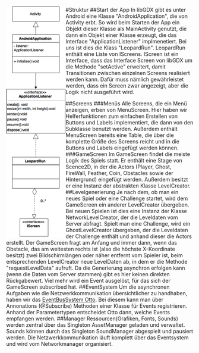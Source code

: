 #Struktur
<img align="left" width="160" src="https://raw.githubusercontent.com/Lappard/leopardrun-android/master/doc/overview.png">
##Start der App
In libGDX gibt es unter Android eine Klasse "AndroidApplication", die von Activity erbt. So wird beim Starten der App ein Objekt dieser Klasse als MainActivity genutzt, die dann ein Objekt einer Klasse erzeugt, die das Interface "ApplicationListener" implmenetiert. Bei uns ist dies die Klass "LeopardRun".
LeopardRun enthält eine Liste von IScreens. IScreen ist ein Interface, dass das Interface Screen von libGDX um die Methode "setActive" erweitert, damit Transitionen zwischen einzelnen Screens realisiert werden kann. Dafür muss nämlich gewährleistet werden, dass ein Screen zwar angezeigt, aber die Logik nicht ausgeführt wird.

##Screens
###Menüs
Alle Screens, die ein Menü anzeigen, erben von MenuScreen. Hier haben wir Helferfunktionen zum einfachen Erstellen von Buttons und Labels implementiert, die dann von den Subklasse benutzt werden. Außerdem enthält MenuScreen bereits eine Table, die über die komplette Größe des Screens reicht und in die Buttons und Labels eingefügt werden können.
###GameScreen
Im GameScreen findet die meiste Logik des Spiels statt. Er enthält eine Stage von Scence2D, in der die Actors (Player, Ghost, FireWall, Feather, Coin, Obstacles sowie der Hintergrund) eingefügt werden. Außerdem besitzt er eine Instanz der abstrakten Klasse LevelCreator.
##Levelgenerierung
Je nach dem, ob man ein neues Spiel oder eine Challenge startet, wird dem GameScreen ein anderer LevelCreator übergeben. Bei neuen Spielen ist dies eine Instanz der Klasse NetworkLevelCreator, der die Leveldaten vom Server abfragt. Spielt man eine Challenge, wird ein GhostLevelCreator übergeben, der die Leveldaten der Challenge enthält und anhand dieser die Actors erstellt.
Der GameScreen fragt am Anfang und immer dann, wenn das Obstacle, das am weitesten rechts ist (also die höchste X-Koordinate besitzt) zwei Bildschirmlängen oder näher entfernt vom Spieler ist, beim entsprechenden LevelCreator neue LevelDaten ab, in dem er die Methode "requestLevelData" aufruft. Da die Generierung asynchron erfolgen kann (wenn die Daten vom Server stammen) gibt es hier keinen direkten Rückgabewert. Viel mehr wird ein Event ausgelöst, für das sich der GameScreen subscribed hat.
##EventSystem
Um die asynchronen Aufgaben wie die Netzwerkkommunikation übersichtlicher zu handhaben, haben wir das [EventBusSystem Otto](https://github.com/square/otto). Bei diesem kann man über Annonations (@Subscribe) Methoden einer Klasse für Events registrieren. Anhand der Parametertypen entscheidet Otto dann, welche Events empfangen werden.
##Manager
Ressourcen(Grafiken, Fonts, Sounds) werden zentral über das Singleton AssetManager geladen und verwaltet. Sounds können durch das Singleton SoundManager abgespielt und pausiert werden. Die Netzwerkkommunikation läuft komplett über das Eventsystem und wird vom Networkmanager organisiert.